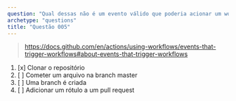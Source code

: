 ```yaml
---
question: "Qual dessas não é um evento válido que poderia acionar um workflow?"
archetype: "questions"
title: "Questão 005"
---
```


> https://docs.github.com/en/actions/using-workflows/events-that-trigger-workflows#about-events-that-trigger-workflows
1. [x] Clonar o repositório
1. [ ] Cometer um arquivo na branch master
1. [ ] Uma branch é criada
1. [ ] Adicionar um rótulo a um pull request
